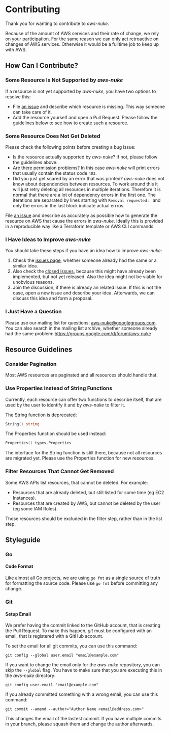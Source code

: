 # Contributing

Thank you for wanting to contribute to *aws-nuke*.

Because of the amount of AWS services and their rate of change, we rely on your
participation. For the same reason we can only act retroactive on changes of
AWS services. Otherwise it would be a fulltime job to keep up with AWS.


## How Can I Contribute?

### Some Resource Is Not Supported by *aws-nuke*

If a resource is not yet supported by *aws-nuke*, you have two options to
resolve this:

* File [an issue](https://github.com/chemapolo/aws-nuke/issues/new) and describe
  which resource is missing. This way someone can take care of it.
* Add the resource yourself and open a Pull Request. Please follow the
  guidelines below to see how to create such a resource.


### Some Resource Does Not Get Deleted

Please check the following points before creating a bug issue:

* Is the resource actually supported by *aws-nuke*? If not, please follow the
  guidelines above.
* Are there permission problems? In this case *aws-nuke* will print errors
  that usually contain the status code `403`.
* Did you just get scared by an error that was printed? *aws-nuke* does not
  know about dependencies between resources. To work around this it will just
  retry deleting all resources in multiple iterations. Therefore it is normal
  that there are a lot of dependency errors in the first one. The iterations
  are separated by lines starting with `Removal requested: ` and only the
  errors in the last block indicate actual errros.

File [an issue](https://github.com/chemapolo/aws-nuke/issues/new) and describe
as accurately as possible how to generate the resource on AWS that cause the
errors in *aws-nuke*. Ideally this is provided in a reproducible way like
a Terraform template or AWS CLI commands.


### I Have Ideas to Improve *aws-nuke*

You should take these steps if you have an idea how to improve *aws-nuke*:

1. Check the [issues page](https://github.com/chemapolo/aws-nuke/issues),
   whether someone already had the same or a similar idea.
2. Also check the [closed
   issues](https://github.com/chemapolo/aws-nuke/issues?utf8=%E2%9C%93&q=is%3Aissue),
   because this might have already been implemented, but not yet released. Also
   the idea might not be viable for unobvious reasons.
3. Join the discussion, if there is already an related issue. If this is not
   the case, open a new issue and describe your idea. Afterwards, we can
   discuss this idea and form a proposal.


### I Just Have a Question

Please use our mailing list for questions: aws-nuke@googlegroups.com. You can
also search in the mailing list archive, whether someone already had the same
problem: https://groups.google.com/d/forum/aws-nuke


## Resource Guidelines

### Consider Pagination

Most AWS resources are paginated and all resources should handle that.


### Use Properties Instead of String Functions

Currently, each resource can offer two functions to describe itself, that are
used by the user to identify it and by *aws-nuke* to filter it.

The String function is deprecated:

```go
String() string
```

The Properties function should be used instead:

```go
Properties() types.Properties
```

The interface for the String function is still there, because not all resources
are migrated yet. Please use the Properties function for new resources.


### Filter Resources That Cannot Get Removed

Some AWS APIs list resources, that cannot be deleted. For example:

* Resources that are already deleted, but still listed for some time (eg EC2 Instances).
* Resources that are created by AWS, but cannot be deleted by the user (eg some IAM Roles).

Those resources should be excluded in the filter step, rather than in the list step.


## Styleguide

### Go

#### Code Format

Like almost all Go projects, we are using `go fmt` as a single source of truth
for formatting the source code. Please use `go fmt` before committing any
change.


### Git

#### Setup Email

We prefer having the commit linked to the GitHub account, that is creating the
Pull Request. To make this happen, *git* must be configured with an email, that
is registered with a GitHub account.

To set the email for all git commits, you can use this command:

```
git config --global user.email "email@example.com"
```

If you want to change the email only for the *aws-nuke* repository, you can
skip the `--global` flag. You have to make sure that you are executing this in
the *aws-nuke* directory:

```
git config user.email "email@example.com"
```

If you already committed something with a wrong email, you can use this command:

```
git commit --amend --author="Author Name <email@address.com>"
```

This changes the email of the lastest commit. If you have multiple commits in
your branch, please squash them and change the author afterwards.
